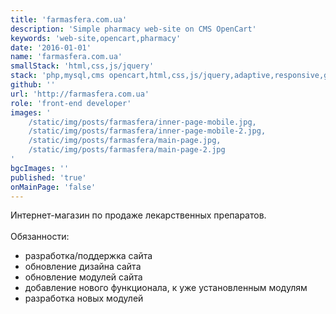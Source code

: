 ```yaml
---
title: 'farmasfera.com.ua'
description: 'Simple pharmacy web-site on CMS OpenCart'
keywords: 'web-site,opencart,pharmacy'
date: '2016-01-01'
name: 'farmasfera.com.ua'
smallStack: 'html,css,js/jquery'
stack: 'php,mysql,cms opencart,html,css,js/jquery,adaptive,responsive,github,git'
github: ''
url: 'http://farmasfera.com.ua'
role: 'front-end developer'
images: '
    /static/img/posts/farmasfera/inner-page-mobile.jpg,
    /static/img/posts/farmasfera/inner-page-mobile-2.jpg,
    /static/img/posts/farmasfera/main-page.jpg,
    /static/img/posts/farmasfera/main-page-2.jpg
'
bgcImages: ''
published: 'true'
onMainPage: 'false'
---
```

Интернет-магазин по продаже лекарственных препаратов.
<br>
<br>
Обязанности:
- разработка/поддержка сайта
- обновление дизайна сайта
- обновление модулей сайта
- добавление нового функционала, к уже установленным модулям
- разработка новых модулей